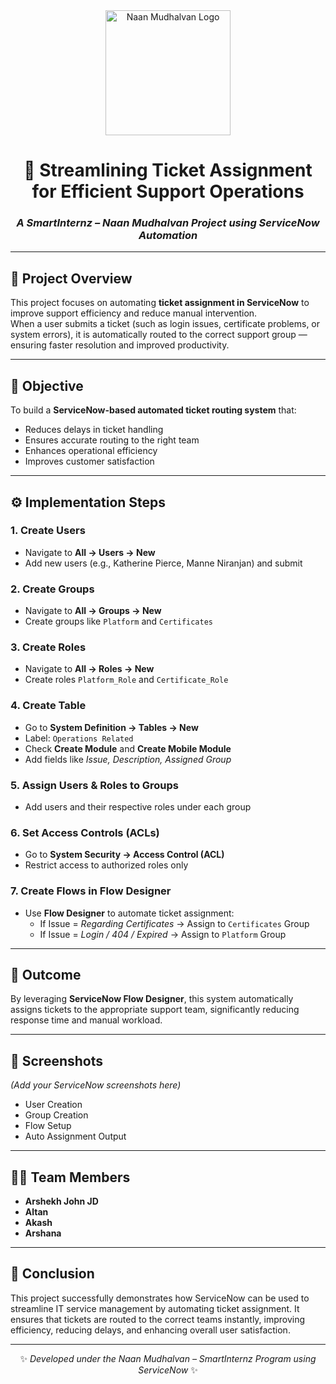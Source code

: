 <div align="center">

<img src="https://naanmudhalvan.tn.gov.in/_nuxt/img/logo.cda70ae.svg" alt="Naan Mudhalvan Logo" width="200">

# 💼 Streamlining Ticket Assignment for Efficient Support Operations
### *A SmartInternz – Naan Mudhalvan Project using ServiceNow Automation*

</div>

---

## 📖 Project Overview
This project focuses on automating **ticket assignment in ServiceNow** to improve support efficiency and reduce manual intervention.  
When a user submits a ticket (such as login issues, certificate problems, or system errors), it is automatically routed to the correct support group — ensuring faster resolution and improved productivity.

---

## 🧩 Objective
To build a **ServiceNow-based automated ticket routing system** that:
- Reduces delays in ticket handling  
- Ensures accurate routing to the right team  
- Enhances operational efficiency  
- Improves customer satisfaction  

---

## ⚙️ Implementation Steps

### 1. Create Users  
- Navigate to **All → Users → New**  
- Add new users (e.g., Katherine Pierce, Manne Niranjan) and submit  

### 2. Create Groups  
- Navigate to **All → Groups → New**  
- Create groups like `Platform` and `Certificates`

### 3. Create Roles  
- Navigate to **All → Roles → New**  
- Create roles `Platform_Role` and `Certificate_Role`

### 4. Create Table  
- Go to **System Definition → Tables → New**  
- Label: `Operations Related`  
- Check **Create Module** and **Create Mobile Module**  
- Add fields like *Issue, Description, Assigned Group*  

### 5. Assign Users & Roles to Groups  
- Add users and their respective roles under each group  

### 6. Set Access Controls (ACLs)  
- Go to **System Security → Access Control (ACL)**  
- Restrict access to authorized roles only  

### 7. Create Flows in Flow Designer  
- Use **Flow Designer** to automate ticket assignment:  
  - If Issue = *Regarding Certificates* → Assign to `Certificates` Group  
  - If Issue = *Login / 404 / Expired* → Assign to `Platform` Group  

---

## 🧠 Outcome
By leveraging **ServiceNow Flow Designer**, this system automatically assigns tickets to the appropriate support team, significantly reducing response time and manual workload.

---

## 📸 Screenshots
*(Add your ServiceNow screenshots here)*  
- User Creation  
- Group Creation  
- Flow Setup  
- Auto Assignment Output  

---

## 🧑‍💻 Team Members
- **Arshekh John JD**  
- **Altan**  
- **Akash**  
- **Arshana**

---

## 🏁 Conclusion
This project successfully demonstrates how ServiceNow can be used to streamline IT service management by automating ticket assignment. It ensures that tickets are routed to the correct teams instantly, improving efficiency, reducing delays, and enhancing overall user satisfaction.

---

<div align="center">

✨ *Developed under the Naan Mudhalvan – SmartInternz Program using ServiceNow* ✨  

</div>
